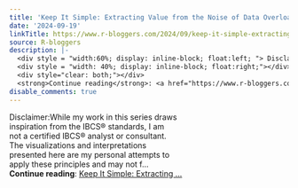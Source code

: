 ```yaml
---
title: 'Keep It Simple: Extracting Value from the Noise of Data Overload'
date: '2024-09-19'
linkTitle: https://www.r-bloggers.com/2024/09/keep-it-simple-extracting-value-from-the-noise-of-data-overload/
source: R-bloggers
description: |-
  <div style = "width:60%; display: inline-block; float:left; "> Disclaimer:While my work in this series draws inspiration from the IBCS® standards, I am not a certified IBCS® analyst or consultant. The visualizations and interpretations presented here are my personal attempts to apply these principles and may not f...</div>
  <div style = "width: 40%; display: inline-block; float:right;"></div>
  <div style="clear: both;"></div>
  <strong>Continue reading</strong>: <a href="https://www.r-bloggers.com/2024/09/keep-it-simple-extracting-value-from-the-noise-of-data-overload/">Keep It Simple: Extracting ...
disable_comments: true
---
```

<div style = "width:60%; display: inline-block; float:left; "> Disclaimer:While my work in this series draws inspiration from the IBCS® standards, I am not a certified IBCS® analyst or consultant. The visualizations and interpretations presented here are my personal attempts to apply these principles and may not f...</div>
<div style = "width: 40%; display: inline-block; float:right;"></div>
<div style="clear: both;"></div>
<strong>Continue reading</strong>: <a href="https://www.r-bloggers.com/2024/09/keep-it-simple-extracting-value-from-the-noise-of-data-overload/">Keep It Simple: Extracting ...